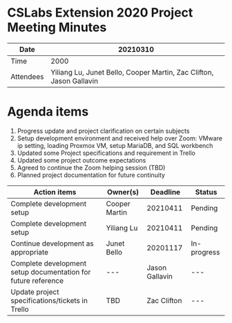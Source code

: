# CSLabs Extension 2020 Project Meeting Minutes

| Date | 20210310 |
| --- | --- |
| Time | 2000 |
| Attendees | Yiliang Lu, Junet Bello, Cooper Martin, Zac Clifton, Jason Gallavin |


# Agenda items

1. Progress update and project clarification on certain subjects
2. Setup development environment and received help over Zoom: VMware ip setting, loading Proxmox VM, setup MariaDB, and SQL workbench
3. Updated some Project specifications and requirement in Trello
4. Updated some project outcome expectations
5. Agreed to continue the Zoom helping session (TBD)
6. Planned project documentation for future continuity


|Action items |Owner(s)|Deadline |Status |
| --- | --- | --- | --- |
| Complete development setup |Cooper Martin |20210411 |Pending |
| Complete development setup |Yiliang Lu |20210411 |Pending |
| Continue development as appropriate |Junet Bello |20201117 |In-progress |
| Complete development setup documentation for future reference | --- | Jason Gallavin | --- |
| Update project specifications/tickets in Trello | TBD | Zac Clifton | --- |

